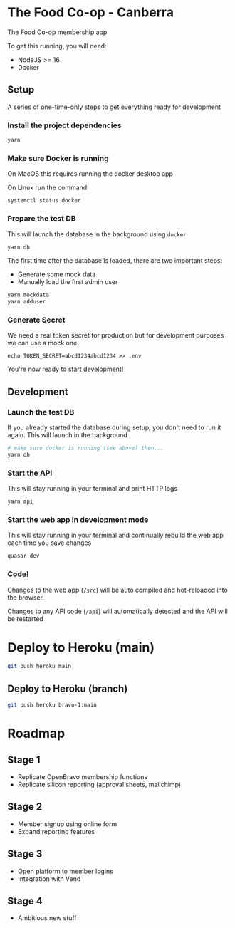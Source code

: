 # The Food Co-op - Canberra

The Food Co-op membership app

To get this running, you will need:
* NodeJS >= 16
* Docker

## Setup
A series of one-time-only steps to get everything ready for development

### Install the project dependencies
```bash
yarn
```
### Make sure Docker is running
On MacOS this requires running the docker desktop app

On Linux run the command
```
systemctl status docker
```

### Prepare the test DB
This will launch the database in the background using `docker`
```bash
yarn db
```

The first time after the database is loaded, there are two important steps:
* Generate some mock data 
* Manually load the first admin user


```bash
yarn mockdata
yarn adduser
```
### Generate Secret
We need a real token secret for production but for development purposes we can use a mock one.

```
echo TOKEN_SECRET=abcd1234abcd1234 >> .env
```

You're now ready to start development!

## Development
### Launch the test DB
If you already started the database during setup, you don't need to run it
again. This will launch in the background
```bash
# make sure docker is running (see above) then...
yarn db
```

### Start the API
This will stay running in your terminal and print HTTP logs
```bash
yarn api
```

### Start the web app in development mode
This will stay running in your terminal and continually rebuild the web app
each time you save changes
```bash
quasar dev
```

### Code!
Changes to the web app (`/src`) will be auto compiled and hot-reloaded into the
browser.

Changes to any API code (`/api`) will automatically detected and the API will
be restarted

# Deploy to Heroku (main)
```bash
git push heroku main
```

## Deploy to Heroku (branch)
```bash
git push heroku bravo-1:main
```

# Roadmap

## Stage 1
* Replicate OpenBravo membership functions
* Replicate silicon reporting (approval sheets, mailchimp)

## Stage 2
* Member signup using online form
* Expand reporting features

## Stage 3
* Open platform to member logins
* Integration with Vend

## Stage 4
* Ambitious new stuff
